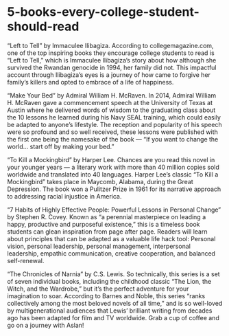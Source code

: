 # 5-books-every-college-student-should-read

“Left to Tell” by Immaculee Ilibagiza. According to collegemagazine.com, one of the top inspiring books they encourage college students to read is “Left to Tell,” which is Immaculee Ilibagiza’s story about how although she survived the Rwandan genocide in 1994, her family did not. This impactful account through Ilibagiza’s eyes is a journey of how came to forgive her family’s killers and opted to embrace of a life of happiness.

“Make Your Bed” by Admiral William H. McRaven. In 2014, Admiral William H. McRaven gave a commencement speech at the University of Texas at Austin where he delivered words of wisdom to the graduating class about the 10 lessons he learned during his Navy SEAL training, which could easily be adapted to anyone’s lifestyle. The reception and popularity of his speech were so profound and so well received, these lessons were published with the first one being the namesake of the book — “If you want to change the world… start off by making your bed.”

“To Kill a Mockingbird” by Harper Lee. Chances are you read this novel in your younger years — a literary work with more than 40 million copies sold worldwide and translated into 40 languages. Harper Lee’s classic “To Kill a Mockingbird” takes place in Maycomb, Alabama, during the Great Depression. The book won a Pulitzer Prize in 1961 for its narrative approach to addressing racial injustice in America. 

“7 Habits of Highly Effective People: Powerful Lessons in Personal Change” by Stephen R. Covey. Known as “a perennial masterpiece on leading a happy, productive and purposeful existence,” this is a timeless book students can glean inspiration from page after page. Readers will learn about principles that can be adapted as a valuable life hack tool: Personal vision, personal leadership, personal management, interpersonal leadership, empathic communication, creative cooperation, and balanced self-renewal.

“The Chronicles of Narnia” by C.S. Lewis. So technically, this series is a set of seven individual books, including the childhood classic “The Lion, the Witch, and the Wardrobe,” but it’s the perfect adventure for your imagination to soar. According to Barnes and Noble, this series “ranks collectively among the most beloved novels of all time,” and is so well-loved by multigenerational audiences that Lewis’ brilliant writing from decades ago has been adapted for film and TV worldwide. Grab a cup of coffee and go on a journey with Aslan!
